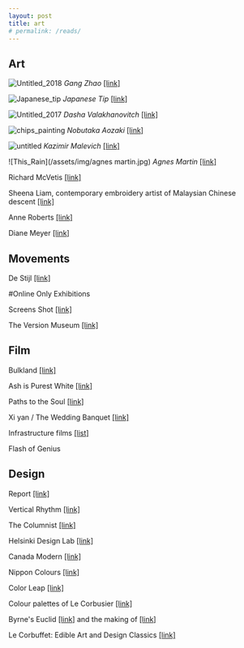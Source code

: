 ```yaml
---
layout: post
title: art
# permalink: /reads/
---
```


## Art

![Untitled_2018](/assets/img/gangzhao.jpeg)
*Gang Zhao* [[link]](https://www.greenenaftaligallery.com/artists/gang-zhao#1)

![Japanese_tip](/assets/img/japanese-tip-installation-1.jpg)
*Japanese Tip* [[link]](https://japanesetip.localinfo.jp/)

![Untitled_2017](/assets/img/Valakhanovitch.jpg)
*Dasha Valakhanovitch* [[link]](https://dashavalakhanovitch.com/COMMISSION-WORK)

![chips_painting](/assets/img/Nobutaka_Aozaki_chips_group01.jpg)
*Nobutaka Aozaki* [[link]](http://www.nobutakaaozaki.com/chips_painting.html)

![untitled](/assets/img/malevich.jpg)
*Kazimir Malevich* [[link]](https://www.guggenheim.org/artwork/artist/Kazimir-Malevich)

![This_Rain](/assets/img/agnes martin.jpg)
*Agnes Martin* [[link]](https://brooklynrail.org/2008/03/artseen/homework)

Richard McVetis [[link]](https://www.richardmcvetis.co.uk/grid-offset)

Sheena Liam, contemporary embroidery artist of Malaysian Chinese descent [[link]](https://twitter.com/womensart1/status/1157913773950283776)

Anne Roberts [[link]](http://www.anna-roberts.com/)

Diane Meyer [[link]](https://www.klompching.com/diane-meyer-berlin-exhibition-2019)

## Movements

De Stijl [[link]](https://www.telegraph.co.uk/travel/destinations/europe/netherlands/articles/de-stijl-the-most-important-art-movement-you-have-not-heard-of/)

#Online Only Exhibitions

Screens Shot [[link]](https://www.fotomuseum.ch/en/explore/still-searching/series/156213_screens_shot)

The Version Museum [[link]](https://www.versionmuseum.com/)

## Film

Bulkland [[link]](https://www.journeyman.tv/film/6685/bulkland)

Ash is Purest White [[link]](https://marginalrevolution.com/marginalrevolution/2019/03/ash-is-purest-white-movie-total-spoilers-in-this-post.html)

Paths to the Soul [[link]](https://marginalrevolution.com/marginalrevolution/2017/07/paths-to-the-soul.html)

Xi yan / The Wedding Banquet [[link]](https://www.google.com/search?q=Lee%2C+Ang%2C+Xi+yan&oq=Lee%2C+Ang%2C+Xi+yan&aqs=chrome..69i57j33.456j0j7&sourceid=chrome&ie=UTF-8)

Infrastructure films [[list]](https://docs.google.com/document/u/1/d/1tvlqxuLFXTFen4flzEGz7HlCwyyD64cU785fkmh8yco/mobilebasic)

Flash of Genius

## Design

Report [[link]](https://img1.wsimg.com/blobby/go/3d82daa4-97fe-4096-9c6b-376b92c619de/downloads/1c6q2kc4v_50335.pdf)

Vertical Rhythm [[link]](http://verticalrhythm.org/)

The Columnist [[link]](http://thecolumnist.info/)

Helsinki Design Lab [[link]](http://www.helsinkidesignlab.org/)

Canada Modern [[link]](https://canadamodern.org/)

Nippon Colours [[link]](http://nipponcolors.com/)

Color Leap [[link]](https://colorleap.app/dates)

Colour palettes of Le Corbusier [[link]](https://www.lescouleurs.ch/)

Byrne's Euclid [[link]](https://www.c82.net/euclid/) and the making of [[link]](https://www.c82.net/blog/?id=79)

Le Corbuffet: Edible Art and Design Classics [[link]](https://www.amazon.com/exec/obidos/ASIN/3791384724/ref=nosim/0sil8)
